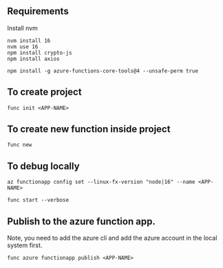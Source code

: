 
## Requirements
Install nvm

```
nvm install 16
nvm use 16
npm install crypto-js
npm install axios
```

```
npm install -g azure-functions-core-tools@4 --unsafe-perm true
```

## To create project

```
func init <APP-NAME>

```

## To create new function inside project

```
func new
```

## To debug locally

```
az functionapp config set --linux-fx-version "node|16" --name <APP-NAME>
```
```
func start --verbose
```


## Publish to the azure function app.

Note, you need to add the azure cli and add the azure account in the local system first.

```
func azure functionapp publish <APP-NAME>
```